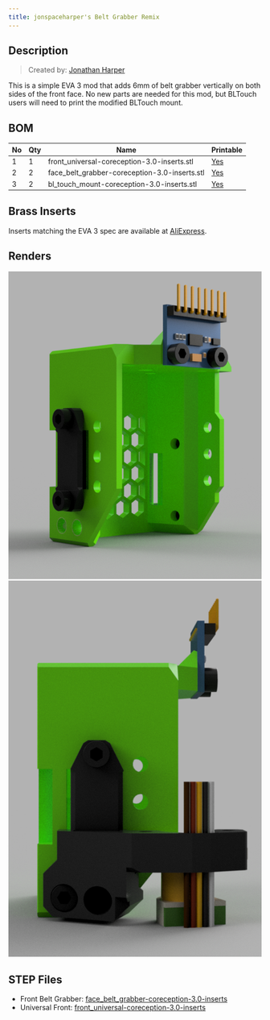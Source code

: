 ```yaml
---
title: jonspaceharper's Belt Grabber Remix
---
```


## Description

> Created by: [Jonathan Harper](https://www.github.com/jon-harper)

This is a simple EVA 3 mod that adds 6mm of belt grabber vertically on both sides of the front face. No new parts are needed for this mod, but BLTouch users will need to print the modified BLTouch mount.

## BOM

| No | Qty | Name                                            | Printable | 
|----|-----|-------------------------------------------------|-----------|
| 1  | 1   | front_universal-coreception-3.0-inserts.stl      | [Yes](stl/front_universal-coreception-3.0-inserts.stl)   |
| 2  | 2   | face_belt_grabber-coreception-3.0-inserts.stl    | [Yes](stl/face_belt_grabber-coreception-3.0-inserts.stl) |
| 3  | 2   | bl_touch_mount-coreception-3.0-inserts.stl      | [Yes](stl/bl_touch_mount-coreception-3.0-inserts.stl) |

## Brass Inserts

Inserts matching the EVA 3 spec are available at [AliExpress](https://aliexpress.com/item/4000232858343.html).

## Renders

![front render](assets/front_universal-coreception-3.0-inserts.png)
![side render](assets/front_universal-coreception-3.0-inserts_side.png)

## STEP Files

- Front Belt Grabber: [face_belt_grabber-coreception-3.0-inserts](assets/face_belt_grabber-coreception-3.0-inserts.step)
- Universal Front: [front_universal-coreception-3.0-inserts](assets/front_universal-coreception-3.0-inserts.step)